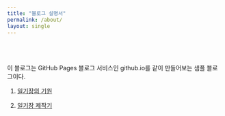 ```yaml
---
title: "블로그 설명서"
permalink: /about/
layout: single
---
```

<br><br><br>
이 블로그는 GitHub Pages 블로그 서비스인 github.io를 같이 만들어보는 샘플 블로그이다.  

1. [일기장의 기원](https://nemotaek.github.io/NemoNote/200805_1/)  

2. [일기장 제작기](https://nemotaek.github.io/NemoNote/200805_2/)
